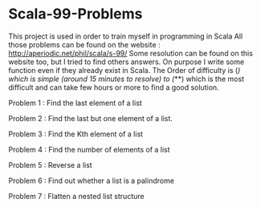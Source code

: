 # Scala-99-Problems
 This project is used in order to train myself in programming in Scala
 All those problems can be found on the website : http://aperiodic.net/phil/scala/s-99/
 Some resolution can be found on this website too, but I tried to find others answers.
 On purpose I write some function even if they already exist in Scala.
 The Order of difficulty is (*) which is simple (around 15 minutes to resolve) to (***) which is the most difficult and can take few hours or more to find a good solution. 

 Problem 1 : Find the last element of a list

 Problem 2 : Find the last but one element of a list.

 Problem 3 : Find the Kth element of a list

 Problem 4 : Find the number of elements of a list

 Problem 5 : Reverse a list

 Problem 6 : Find out whether a list is a palindrome

 Problem 7 : Flatten a nested list structure